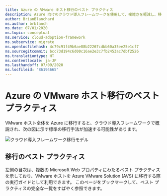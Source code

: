 ```yaml
---
title: Azure の VMware ホスト移行のベスト プラクティス
description: Azure 向けのクラウド導入フレームワークを使用して、複雑さを軽減し、移行プロセスを標準化する VMware ホスト移行のベスト プラクティスについて説明します。
author: BrianBlanchard
ms.author: brblanch
ms.date: 07/01/2020
ms.topic: conceptual
ms.service: cloud-adoption-framework
ms.subservice: migrate
ms.openlocfilehash: 4c79c91f49b6ae88b22267cdbb60a35ee25e1cf7
ms.sourcegitcommit: bcc73d194c6d00c16ae2e3c7fb2453ac7dbf2526
ms.translationtype: HT
ms.contentlocale: ja-JP
ms.lasthandoff: 07/09/2020
ms.locfileid: "86194665"
---
```

# <a name="vmware-host-migration-best-practices-for-azure"></a>Azure の VMware ホスト移行のベスト プラクティス

VMware ホスト全体を Azure に移行すると、クラウド導入フレームワークで概説され、次の図に示す標準の移行手法が加速する可能性があります。

![クラウド導入フレームワーク移行モデル](../../_images/migrate/methodology.png)

## <a name="migration-best-practices"></a>移行のベスト プラクティス

左側の目次は、複数の Microsoft Web プロパティにわたるベスト プラクティスを示しており、VMware ホストを Azure VMware Solution (AVS) に移行する際の実行ガイドとして利用できます。 このページをブックマークして、ベスト プラクティスの完全な一覧をすばやく参照できます。
